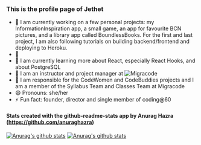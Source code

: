 ### This is the profile page of Jethet

- 🔭 I am currently working on a few personal projects: my InformationInspiration app, a small game, an app for favourite BCN pictures, and a library app called BoundlessBooks. For the first and last project, I am also following tutorials on building backend/frontend and deploying to Heroku.
- :raising_hand:
- 🌱 I am currently learning more about React, especially React Hooks, and about PostgreSQL
- 👯 I am an instructor and project manager at ![Migracode](https://migracode.openculturalcenter.org)
- 👯 I am responsible for the CodeWomen and CodeBuddies projects and I am a member of the Syllabus Team and Classes Team at Migracode
- 😄 Pronouns: she/her
- ⚡ Fun fact: founder, director and single member of coding@60


#### Stats created with the github-readme-stats app by Anurag Hazra (https://github.com/anuraghazra)

[![Anurag's github stats](https://github-readme-stats.vercel.app/api/top-langs/?username=jethet&&hide=jupyter%20notebook&show_icons=true&theme=cobalt)](https://github.com/jethet/github-readme-stats)
[![Anurag's github stats](https://github-readme-stats.vercel.app/api/?username=jethet&count_private=true&include_all_commits=true&show_icons=true&theme=cobalt)](https://github.com/jethet/github-readme-stats)
